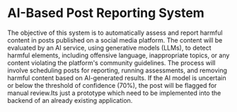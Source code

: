 # AI-Based Post Reporting System
The objective of this system is to automatically assess and report harmful content in posts
 published on a social media platform. The content will be evaluated by an AI service, using
 generative models (LLMs), to detect harmful elements, including offensive language,
 inappropriate topics, or any content violating the platform's community guidelines.
 The process will involve scheduling posts for reporting, running assessments, and removing
 harmful content based on AI-generated results. If the AI model is uncertain or below the
 threshold of confidence (70%), the post will be flagged for manual review.Its just a prototype which need to be 
 implemented into the backend of an already existing application.
